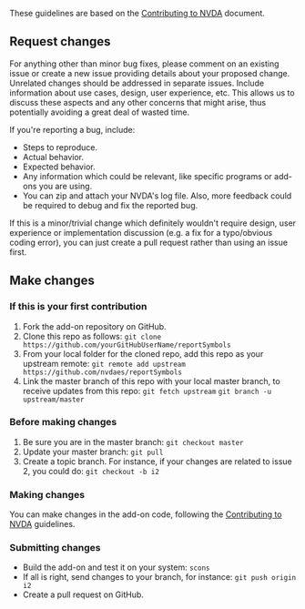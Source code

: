 These guidelines are based on the [Contributing to NVDA](https://github.com/nvaccess/nvda/wiki/Contributing) document.

## Request changes ##

For anything other than minor bug fixes, please comment on an existing issue or create a new issue providing details about your proposed change. Unrelated changes should be addressed in separate issues. Include information about use cases, design, user experience, etc. This allows us to discuss these aspects and any other concerns that might arise, thus potentially avoiding a great deal of wasted time. 

If you're reporting a bug, include:

- Steps to reproduce.
- Actual behavior.
- Expected behavior.
- Any information which could be relevant, like specific programs or add-ons you are using.
- You can zip and attach your NVDA's log file. Also, more feedback could be required to debug and fix the reported bug.

If this is a minor/trivial change which definitely wouldn't require design, user experience or implementation discussion (e.g. a fix for a typo/obvious coding error), you can just create a pull request rather than using an issue first. 

## Make changes ##

### If this is your first contribution ###

1. Fork the add-on repository on GitHub.
2. Clone this repo as follows:
`git clone https://github.com/yourGitHubUserName/reportSymbols`
3. From your local folder for the cloned repo, add this repo as your upstream remote:
`git remote add upstream https://github.com/nvdaes/reportSymbols`
4. Link the master branch of this repo with your local master branch, to receive updates from this repo:
`git fetch upstream`
`git branch -u upstream/master`

### Before making changes ###

1. Be sure you are in the master branch:
`git checkout master`
2. Update your master branch:
`git pull`
3. Create a topic branch. For instance, if your changes are related to issue 2, you could do:
`git checkout -b i2`

### Making changes ###

You can make changes in the add-on code, following the [Contributing to NVDA](https://github.com/nvaccess/nvda/wiki/Contributing) guidelines.

### Submitting changes ###

- Build the add-on and test it on your system: `scons`
- If all is right, send changes to your branch, for instance: `git push origin i2`
- Create a pull request on GitHub.
